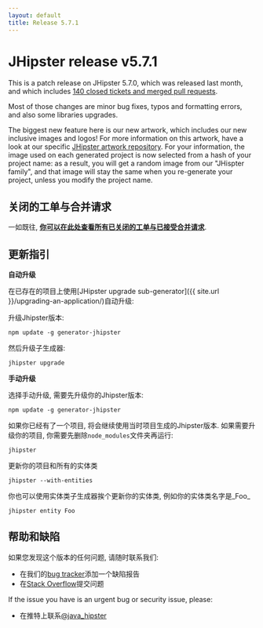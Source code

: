 ```yaml
---
layout: default
title: Release 5.7.1
---
```


JHipster release v5.7.1
==================

This is a patch release on JHipster 5.7.0, which was released last month, and which includes [140 closed tickets and merged pull requests](https://github.com/jhipster/generator-jhipster/issues?q=milestone%3A5.7.1+is%3Aclosed).

Most of those changes are minor bug fixes, typos and formatting errors, and also some libraries upgrades.

The biggest new feature here is our new artwork, which includes our new inclusive images and logos! For more information on this artwork, have a look at our specific [JHipster artwork repository](https://github.com/jhipster/jhipster-artwork). For your information, the image used on each generated project is now selected from a hash of your project name: as a result, you will get a random image from our "JHispter family", and that image will stay the same when you re-generate your project, unless you modify the project name.

关闭的工单与合并请求
------------
一如既往, __[你可以在此处查看所有已关闭的工单与已接受合并请求](https://github.com/jhipster/generator-jhipster/issues?q=milestone%3A5.7.1+is%3Aclosed)__.

更新指引
------------

**自动升级**

在已存在的项目上使用[JHipster upgrade sub-generator]({{ site.url }}/upgrading-an-application/)自动升级:

升级Jhipster版本:

```
npm update -g generator-jhipster
```

然后升级子生成器:

```
jhipster upgrade
```

**手动升级**

选择手动升级, 需要先升级你的Jhipster版本:

```
npm update -g generator-jhipster
```

如果你已经有了一个项目, 将会继续使用当时项目生成的Jhipster版本.
如果需要升级你的项目, 你需要先删除`node_modules`文件夹再运行:

```
jhipster
```

更新你的项目和所有的实体类

```
jhipster --with-entities
```

你也可以使用实体类子生成器挨个更新你的实体类, 例如你的实体类名字是_Foo_

```
jhipster entity Foo
```

帮助和缺陷
--------------

如果您发现这个版本的任何问题, 请随时联系我们:

- 在我们的[bug tracker](https://github.com/jhipster/generator-jhipster/issues?state=open)添加一个缺陷报告
- 在[Stack Overflow](http://stackoverflow.com/tags/jhipster/info)提交问题

If the issue you have is an urgent bug or security issue, please:

- 在推特上联系[@java_hipster](https://twitter.com/java_hipster)
